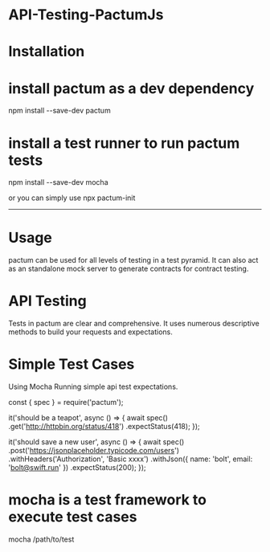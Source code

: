 # API-Testing-PactumJs

# Installation
# install pactum as a dev dependency
npm install --save-dev pactum

# install a test runner to run pactum tests

npm install --save-dev mocha

or you can simply use
npx pactum-init

----------

# Usage
pactum can be used for all levels of testing in a test pyramid. It can also act as an standalone mock server to generate contracts for contract testing.

# API Testing
Tests in pactum are clear and comprehensive. It uses numerous descriptive methods to build your requests and expectations.

# Simple Test Cases
Using Mocha
Running simple api test expectations.

const { spec } = require('pactum');

it('should be a teapot', async () => {
  await spec()
    .get('http://httpbin.org/status/418')
    .expectStatus(418);
});

it('should save a new user', async () => {
  await spec()
    .post('https://jsonplaceholder.typicode.com/users')
    .withHeaders('Authorization', 'Basic xxxx')
    .withJson({
      name: 'bolt',
      email: 'bolt@swift.run'
    })
    .expectStatus(200);
});
# mocha is a test framework to execute test cases
mocha /path/to/test
